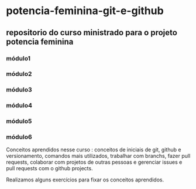 # potencia-feminina-git-e-github

## repositorio do curso ministrado para o projeto potencia feminina



### módulo1
### módulo2
### módulo3
### módulo4
### módulo5
### módulo6


Conceitos aprendidos nesse curso : conceitos de iniciais de git, github e versionamento, comandos mais utilizados, trabalhar com branchs, fazer pull requests, colaborar com projetos de outras pessoas e gerenciar issues e pull requests com o github projects.

Realizamos alguns exercícios para fixar os conceitos aprendidos.


